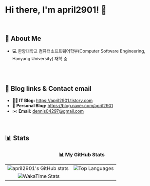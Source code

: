 # Hi there, I'm april2901! 👋

<br/>

## 📖 About Me
- 💻 한양대학교 컴퓨터소프트웨어학부(Computer Software Engineering, Hanyang University) 재학 중
<br/>


<br/>

## 🔗 Blog links & Contact email
- 👨‍💻 **IT Blog:** https://april2901.tistory.com
- 🍷 **Personal Blog:** https://blog.naver.com/april2901
- ✉️ **Email:** [dennis04297@gmail.com](mailto:[사용자이름@gmail.com])

<br/>

## 📊 Stats
<div align="center">
  <h3 align="center">📊 My GitHub Stats</h3>
  <table>
    <tr>
      <td>
        <img src="https://github-readme-stats.vercel.app/api?username=april2901&show_icons=true&theme=buefy&title_color=6196E4&text_color=333333&icon_color=6196E4&border_color=6196E4" alt="april2901's GitHub stats"/>
      </td>
      <td>
        <img src="https://github-readme-stats.vercel.app/api/top-langs/?username=april2901&layout=compact&theme=buefy&title_color=6196E4&text_color=333333&border_color=6196E4" alt="Top Languages"/>
      </td>
    </tr>
    <tr>
      <td colspan="2">
        <img src="https://github-readme-stats.vercel.app/api/wakatime?username=april2901&theme=buefy&layout=compact&title_color=6196E4&text_color=333333&border_color=6196E4&cache_buster=1" alt="WakaTime Stats"/>
      </td>
    </tr>
  </table>
</div>
